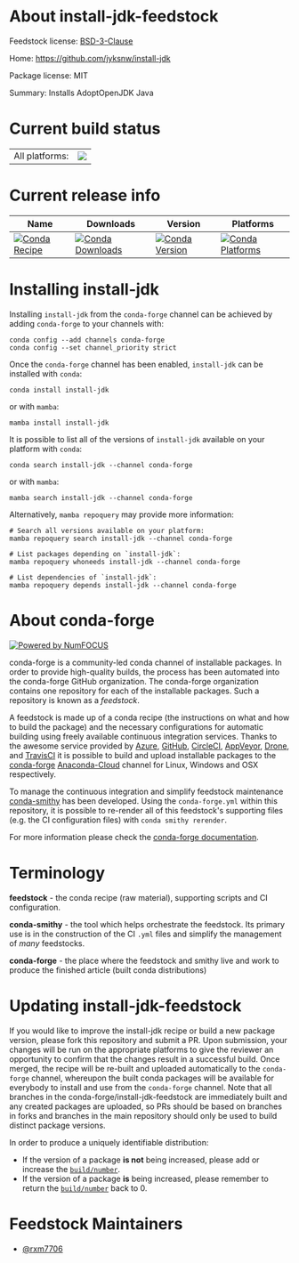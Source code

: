 About install-jdk-feedstock
===========================

Feedstock license: [BSD-3-Clause](https://github.com/conda-forge/install-jdk-feedstock/blob/main/LICENSE.txt)

Home: https://github.com/jyksnw/install-jdk

Package license: MIT

Summary: Installs AdoptOpenJDK Java

Current build status
====================


<table><tr><td>All platforms:</td>
    <td>
      <a href="https://dev.azure.com/conda-forge/feedstock-builds/_build/latest?definitionId=18392&branchName=main">
        <img src="https://dev.azure.com/conda-forge/feedstock-builds/_apis/build/status/install-jdk-feedstock?branchName=main">
      </a>
    </td>
  </tr>
</table>

Current release info
====================

| Name | Downloads | Version | Platforms |
| --- | --- | --- | --- |
| [![Conda Recipe](https://img.shields.io/badge/recipe-install--jdk-green.svg)](https://anaconda.org/conda-forge/install-jdk) | [![Conda Downloads](https://img.shields.io/conda/dn/conda-forge/install-jdk.svg)](https://anaconda.org/conda-forge/install-jdk) | [![Conda Version](https://img.shields.io/conda/vn/conda-forge/install-jdk.svg)](https://anaconda.org/conda-forge/install-jdk) | [![Conda Platforms](https://img.shields.io/conda/pn/conda-forge/install-jdk.svg)](https://anaconda.org/conda-forge/install-jdk) |

Installing install-jdk
======================

Installing `install-jdk` from the `conda-forge` channel can be achieved by adding `conda-forge` to your channels with:

```
conda config --add channels conda-forge
conda config --set channel_priority strict
```

Once the `conda-forge` channel has been enabled, `install-jdk` can be installed with `conda`:

```
conda install install-jdk
```

or with `mamba`:

```
mamba install install-jdk
```

It is possible to list all of the versions of `install-jdk` available on your platform with `conda`:

```
conda search install-jdk --channel conda-forge
```

or with `mamba`:

```
mamba search install-jdk --channel conda-forge
```

Alternatively, `mamba repoquery` may provide more information:

```
# Search all versions available on your platform:
mamba repoquery search install-jdk --channel conda-forge

# List packages depending on `install-jdk`:
mamba repoquery whoneeds install-jdk --channel conda-forge

# List dependencies of `install-jdk`:
mamba repoquery depends install-jdk --channel conda-forge
```


About conda-forge
=================

[![Powered by
NumFOCUS](https://img.shields.io/badge/powered%20by-NumFOCUS-orange.svg?style=flat&colorA=E1523D&colorB=007D8A)](https://numfocus.org)

conda-forge is a community-led conda channel of installable packages.
In order to provide high-quality builds, the process has been automated into the
conda-forge GitHub organization. The conda-forge organization contains one repository
for each of the installable packages. Such a repository is known as a *feedstock*.

A feedstock is made up of a conda recipe (the instructions on what and how to build
the package) and the necessary configurations for automatic building using freely
available continuous integration services. Thanks to the awesome service provided by
[Azure](https://azure.microsoft.com/en-us/services/devops/), [GitHub](https://github.com/),
[CircleCI](https://circleci.com/), [AppVeyor](https://www.appveyor.com/),
[Drone](https://cloud.drone.io/welcome), and [TravisCI](https://travis-ci.com/)
it is possible to build and upload installable packages to the
[conda-forge](https://anaconda.org/conda-forge) [Anaconda-Cloud](https://anaconda.org/)
channel for Linux, Windows and OSX respectively.

To manage the continuous integration and simplify feedstock maintenance
[conda-smithy](https://github.com/conda-forge/conda-smithy) has been developed.
Using the ``conda-forge.yml`` within this repository, it is possible to re-render all of
this feedstock's supporting files (e.g. the CI configuration files) with ``conda smithy rerender``.

For more information please check the [conda-forge documentation](https://conda-forge.org/docs/).

Terminology
===========

**feedstock** - the conda recipe (raw material), supporting scripts and CI configuration.

**conda-smithy** - the tool which helps orchestrate the feedstock.
                   Its primary use is in the construction of the CI ``.yml`` files
                   and simplify the management of *many* feedstocks.

**conda-forge** - the place where the feedstock and smithy live and work to
                  produce the finished article (built conda distributions)


Updating install-jdk-feedstock
==============================

If you would like to improve the install-jdk recipe or build a new
package version, please fork this repository and submit a PR. Upon submission,
your changes will be run on the appropriate platforms to give the reviewer an
opportunity to confirm that the changes result in a successful build. Once
merged, the recipe will be re-built and uploaded automatically to the
`conda-forge` channel, whereupon the built conda packages will be available for
everybody to install and use from the `conda-forge` channel.
Note that all branches in the conda-forge/install-jdk-feedstock are
immediately built and any created packages are uploaded, so PRs should be based
on branches in forks and branches in the main repository should only be used to
build distinct package versions.

In order to produce a uniquely identifiable distribution:
 * If the version of a package **is not** being increased, please add or increase
   the [``build/number``](https://docs.conda.io/projects/conda-build/en/latest/resources/define-metadata.html#build-number-and-string).
 * If the version of a package **is** being increased, please remember to return
   the [``build/number``](https://docs.conda.io/projects/conda-build/en/latest/resources/define-metadata.html#build-number-and-string)
   back to 0.

Feedstock Maintainers
=====================

* [@rxm7706](https://github.com/rxm7706/)

